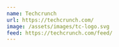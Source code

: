 ```yaml
---
name: Techcrunch
url: https://techcrunch.com/
image: /assets/images/tc-logo.svg
feed: https://techcrunch.com/feed/
---
```

